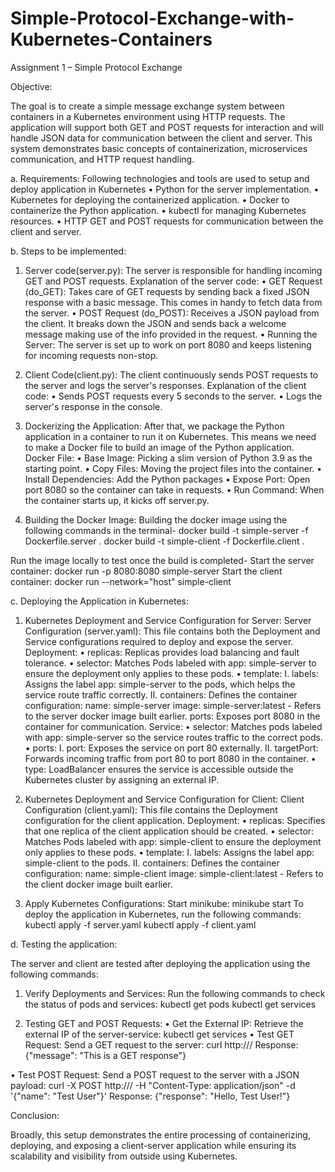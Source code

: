 # Simple-Protocol-Exchange-with-Kubernetes-Containers

Assignment 1 – Simple Protocol Exchange


Objective:

The goal is to create a simple message exchange system between containers in a Kubernetes environment using HTTP requests. The application will support both GET and POST requests for interaction and will handle JSON data for communication between the client and server. This system demonstrates basic concepts of containerization, microservices communication, and HTTP request handling.

a.	Requirements:
Following technologies and tools are used to setup and deploy application in Kubernetes
•	Python for the server implementation.
•	Kubernetes for deploying the containerized application.
•	Docker to containerize the Python application.
•	kubectl for managing Kubernetes resources.
•	HTTP GET and POST requests for communication between the client and server.

b.	Steps to be implemented:

1.	Server code(server.py):
The server is responsible for handling incoming GET and POST requests.
Explanation of the server code:
•	GET Request (do_GET): Takes care of GET requests by sending back a fixed JSON response with a basic message. This comes in handy to fetch data from the server.
•	POST Request (do_POST): Receives a JSON payload from the client. It breaks down the JSON and sends back a welcome message making use of the info provided in the request.
•	Running the Server: The server is set up to work on port 8080 and keeps listening for incoming requests non-stop.

2.	Client Code(client.py):
The client continuously sends POST requests to the server and logs the server's responses.
Explanation of the client code:
•	Sends POST requests every 5 seconds to the server.
•	Logs the server's response in the console.

3.	Dockerizing the Application:
After that, we package the Python application in a container to run it on Kubernetes. This means we need to make a Docker file to build an image of the Python application.
Docker File:
•	Base Image: Picking a slim version of Python 3.9 as the starting point.
•	 Copy Files: Moving the project files into the container. 
•	Install Dependencies: Add the Python packages 
•	Expose Port: Open port 8080 so the container can take in requests. 
•	Run Command: When the container starts up, it kicks off server.py.

4.	Building the Docker Image:
Building the docker image using the following commands in the terminal-
docker build -t simple-server -f Dockerfile.server .
docker build -t simple-client -f Dockerfile.client .

Run the image locally to test once the build is completed-
Start the server container:
docker run -p 8080:8080 simple-server
Start the client container:
docker run --network="host" simple-client

c.	Deploying the Application in Kubernetes:

1.	Kubernetes Deployment and Service Configuration for Server: 
Server Configuration (server.yaml):
This file contains both the Deployment and Service configurations required to deploy and expose the server.
Deployment:
•	replicas: Replicas provides load balancing and fault tolerance.
•	selector: Matches Pods labeled with app: simple-server to ensure the deployment only applies to these pods.
•	template:
I.	labels: Assigns the label app: simple-server to the pods, which helps the service route traffic correctly.
II.	containers: Defines the container configuration:
name: simple-server
image: simple-server:latest - Refers to the server docker image built earlier.
ports: Exposes port 8080 in the container for communication.
 Service:
•	selector: Matches pods labeled with app: simple-server so the service routes traffic to the correct pods.
•	ports:
I.	port: Exposes the service on port 80 externally.
II.	targetPort: Forwards incoming traffic from port 80 to port 8080 in the container.
•	type: LoadBalancer ensures the service is accessible outside the Kubernetes cluster by assigning an external IP.
2.	Kubernetes Deployment and Service Configuration for Client:
Client Configuration (client.yaml):
This file contains the Deployment configuration for the client application.
Deployment:
•	replicas: Specifies that one replica of the client application should be created.
•	selector: Matches Pods labeled with app: simple-client to ensure the deployment only applies to these pods.
•	template:
I.	labels: Assigns the label app: simple-client to the pods.
II.	containers: Defines the container configuration:
name: simple-client
image: simple-client:latest - Refers to the client docker image built earlier.

3.	Apply Kubernetes Configurations:
Start minikube:
minikube start
To deploy the application in Kubernetes, run the following commands:
 kubectl apply -f server.yaml
 kubectl apply -f client.yaml

d.	Testing the application:

The server and client are tested after deploying the application using the following commands:
1.	Verify Deployments and Services:
Run the following commands to check the status of pods and services:
kubectl get pods
kubectl get services

2.	Testing GET and POST Requests:
•	Get the External IP: Retrieve the external IP of the server-service:
kubectl get services
•	Test GET Request: Send a GET request to the server:
curl http://<external-ip>/
Response:
{"message": "This is a GET response"}


•	Test POST Request: Send a POST request to the server with a JSON payload:
curl -X POST http://<external-ip>/ -H "Content-Type: application/json" -d '{"name": "Test User"}'
Response:
{"response": "Hello, Test User!"}

Conclusion:

Broadly, this setup demonstrates the entire processing of containerizing, deploying, and exposing a client-server application while ensuring its scalability and visibility from outside using Kubernetes.

